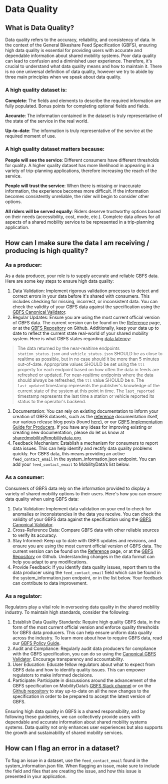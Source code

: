 # Data Quality

## What is Data Quality?

Data quality refers to the accuracy, reliability, and consistency of data. In the context of the General Bikeshare Feed Specification (GBFS), ensuring high data quality is essential for providing users with accurate and dependable information about shared mobility systems. Poor data quality can lead to confusion and a diminished user experience. Therefore, it's crucial to understand what data quality means and how to maintain it. There is no one universal definition of data quality, however we try to abide by three main principles when we speak about data quality.


### A high quality dataset is:

**Complete**: The fields and elements to describe the required information are fully populated. Bonus points for completing optional fields and fields.

**Accurate**: The information contained in the dataset is truly representative of the state of the service in the real world.

**Up-to-date**: The information is truly representative of the service at the required moment of use.


### A high quality dataset matters because:

**People will see the service**: Different consumers have different thresholds for quality. A higher quality dataset has more likelihood in appearing in a variety of trip-planning applications, therefore increasing the reach of the service.

**People will trust the service**: When there is missing or inaccurate information, the experience becomes more difficult. If the information becomes consistently unreliable, the rider will begin to consider other options.

**All riders will be served equally**: Riders deserve trustworthy options based on their needs (accessibility, cost, mode, etc.). Complete data allows for all aspects of a shared mobility service to be represented in a trip-planning application.


## How can I make sure the data I am receiving / producing is high quality?

### As a  producer:

As a data producer, your role is to supply accurate and reliable GBFS data. Here are some key steps to ensure high data quality:

1. Data Validation: Implement rigorous validation processes to detect and correct errors in your data before it's shared with consumers. This includes checking for missing, incorrect, or inconsistent data. You can check the validity of your GBFS data against the specification using the [GBFS Canonical Validator](https://gbfs-validator.mobilitydata.org/).
2. Regular Updates: Ensure you are using the most current official version of GBFS data. The current version can be found on the [Reference](../reference) page, or at the [GBFS Repository](https://github.com/MobilityData/gbfs/blob/master/README.md#current-version-recommended) on Github. Additionally, keep your data up to date to reflect the current state real-world of your shared mobility system. Here is what GBFS states regarding [data latency](../reference/#data-latency):
>The data returned by the near-realtime endpoints `station_status.json` and `vehicle_status.json` SHOULD be as close to realtime as possible, but in no case should it be more than 5 minutes out-of-date. Appropriate values SHOULD be set using the `ttl` property for each endpoint based on how often the data in feeds are refreshed or updated. For near-realtime endpoints where the data should always be refreshed, the `ttl` value SHOULD be `0`. The `last_updated` timestamp represents the publisher's knowledge of the current state of the system at this point in time. The `last_reported` timestamp represents the last time a station or vehicle reported its status to the operator's backend.

3. Documentation: You can rely on existing documentation to inform your creation of GBFS datasets, such as the [reference](../reference) documentation itself, our various release blog posts (found [here](https://mobilitydata.org/category/sm/)), or our [GBFS Implementation Guide for Producers](../../get-started). If you have any ideas for improving existing or creating new documentation, please do let us know at [sharedmobility@mobilitydata.org](mailto:sharedmobility@mobilitydata.org).
4. Feedback Mechanism: Establish a mechanism for consumers to report data issues. This can help identify and rectify data quality problems quickly. For GBFS data, this means providing an active `feed_contact_email` in the system_information.json endpoint. You can add your `feed_contact_email` to MobilityData’s list below.

### As a consumer:

Consumers of GBFS data rely on the information provided to display a variety of shared mobility options to their users. Here's how you can ensure data quality when using GBFS data: 

1. Data Validation: Implement data validation on your end to check for anomalies or inconsistencies in the data you receive. You can check the validity of your GBFS data against the specification using the [GBFS Canonical Validator](https://gbfs-validator.mobilitydata.org/).
2. Cross-Reference Data: Compare GBFS data with other reliable sources to verify its accuracy.
3. Stay Informed: Keep up to date with GBFS updates and revisions,  and ensure you are using the most current official version of GBFS data. The current version can be found on the [Reference](../reference) page, or at the [GBFS Repository](https://github.com/MobilityData/gbfs/blob/master/README.md#current-version-recommended) on Github. Understanding changes in the data format can help you adapt to any modifications.
4. Provide Feedback: If you identify data quality issues, report them to the data producer using the `feed_contact_email` field which can be found in the system_information.json endpoint, or in the list below. Your feedback can contribute to data improvement.


### As a regulator:

Regulators play a vital role in overseeing data quality in the shared mobility industry. To maintain high standards, consider the following:

1. Establish Data Quality Standards: Require high quality GBFS data, in the form of the most current official version and enforce quality thresholds for GBFS data producers. This can help ensure uniform data quality across the industry. To learn more about how to require GBFS data, read our [GBFS Policy Guide](../data-policy).
2. Audit and Compliance: Regularly audit data producers for compliance with the GBFS specification, you can do so using the [Canonical GBFS Validator](https://gbfs-validator.mobilitydata.org/). Encourage transparency and accountability.
3. User Education: Educate fellow regulators about what to expect from GBFS data and how to identify quality issues. This can empower regulators to make informed decisions.
4. Participate: Participate in discussions around the advancement of the GBFS specification on MobilityData’s [GBFS Slack channel](https://share.mobilitydata.org/slack) or on the [Github repository](https://github.com/MobilityData/gbfs) to stay up-to-date on all the new changes to the specification in order to be prepared to accept the latest version of GBFS.

Ensuring high data quality in GBFS is a shared responsibility, and by following these guidelines, we can collectively provide users with dependable and accurate information about shared mobility systems systems. Data quality not only enhances user experiences but also supports the growth and sustainability of shared mobility services.


## How can I flag an error in a dataset?

To flag an issue in a dataset, use the `feed_contact_email` found in the system_information.json file. When flagging an issue, make sure to include the field and files that are creating the issue, and how this issue is presented in your application.